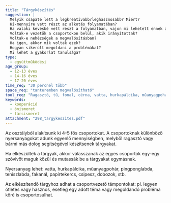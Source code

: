 ```yaml
---
title: "Tárgykészítés"
suggestion: | 
  Melyik csapaté lett a legkreatívabb/leghasznosabb? Miért?
  Ki-mennyire vett részt az alkotás folyamatában?
  Ha valaki kevésbé vett részt a folyamatban, vajon mi lehetett ennek az oka?
  Voltak-e vezetők a csoportokon belül, akik irányítottak?
  Voltak-e nehézségek a megvalósításban?
  Ha igen, akkor mik voltak ezek?
  Hogyan sikerült megoldani a problémákat?
  Mi lehet a gyakorlat tanulsága?
type:
  - együttműködési
age_group:
  - 12-13 éves
  - 14-16 éves
  - 17-20 éves
time_req: "30 percnél több"
space_req: "tanteremben megvalósítható"
tool_req: "Ragasztó, tű, fonal, cérna, vatta, hurkapálcika, műanyagpohár, pingponglabda, teniszlabda, fakanál, papírtekercs, csipesz, dobozok, stb."
keywords: 
  - kooperáció
  - önismeret
  - társismeret
attachment: "298_targykeszites.pdf"
---
```


Az osztályból alakítsunk ki 4-5 fős csoportokat. A csoportoknak különböző nyersanyagokat adunk egyenlő mennyiségben, melyből ragasztó vagy bármi más dolog segítségével készítsenek tárgyakat.

Ha elkészültek a tárgyak, akkor válasszanak az egyes csoportok egy-egy szóvivőt maguk közül és mutassák be a tárgyakat egymásnak.

Nyersanyag lehet: vatta, hurkapálcika, műanyagpohár, pingponglabda, teniszlabda, fakanál, papírtekercs, csipesz, dobozok, stb.

Az elkészítendő tárgyhoz adhat a csoportvezető támpontokat: pl. legyen ötletes vagy hasznos, esetleg egy adott téma vagy megoldandó probléma köré is csoportosulhat.
  
  
